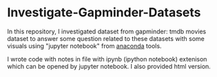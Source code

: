 # Investigate-Gapminder-Datasets
In this repository, I investigated dataset from gapminder: tmdb movies dataset to answer some question related to these datasets with some visuals using "jupyter notebook" from [anaconda](https://www.anaconda.com/) tools.

I wrote code with notes in file with ipynb (ipython notebook) extenison which can be opened by jupyter notebook. I also provided html version.

